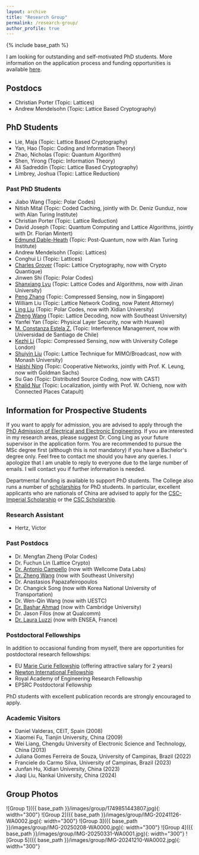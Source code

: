 ```yaml
---
layout: archive
title: "Research Group"
permalink: /research-group/
author_profile: true
---
```

{% include base_path %}

I am looking for outstanding and self-motivated PhD students. More information on the application process and funding opportunities is available [here](https://www.imperial.ac.uk/electrical-engineering/study/phd/).

## Postdocs
- Christian Porter (Topic: Lattices)
- Andrew Mendelsohn (Topic: Lattice Based Cryptography)

## PhD Students
- Lie, Maja (Topic: Lattice Based Cryptography)
- Yan, Hao (Topic: Coding and Information Theory)
- Zhao, Nicholas (Topic: Quantum Algorithm)
- Shen, Yirong (Topic: Information Theory)
- Ali Sadreddin (Topic: Lattice Based Cryptography)
- Limbrey, Joshua (Topic: Lattice Reduction)

### Past PhD Students
- Jiabo Wang (Topic: Polar Codes)
- Nitish Mital (Topic: Coded Caching, jointly with Dr. Deniz Gunduz, now with Alan Turing Institute)
- Christian Porter (Topic: Lattice Reduction)
- David Joseph (Topic: Quantum Computing and Lattice Algorithms, jointly with Dr. Florian Mintert)
- [Edmund Dable-Heath](https://www.turing.ac.uk/people/research-engineering/edmund-dable-heath) (Topic: Post-Quantum, now with Alan Turing Institute)
- Andrew Mendelsohn (Topic: Lattices)
- Conghui Li (Topic: Lattices)
- [Charles Grover](https://www.darkreading.com/author/dr-charles-grover) (Topic: Lattice Cryptography, now with Crypto Quantique)
- Jinwen Shi (Topic: Polar Codes)
- [Shanxiang Lyu](https://sites.google.com/view/shanx) (Topic: Lattice Codes and Algorithms, now with Jinan University)
- [Peng Zhang](https://research.a-star.edu.sg/researcher/peng-zhang/) (Topic: Compressed Sensing, now in Singapore)
- William Liu (Topic: Lattice Network Coding, now Patent Attorney)
- [Ling Liu](http://www.lianpp.com/xidian/smu_faculty/LIULING/zh_CN/zhym/455647/list/index.htm) (Topic: Polar Codes, now with Xidian University)
- [Zheng Wang](https://seu-zheng-wang.github.io/) (Topic: Lattice Decoding, now with Southeast University)
- Yanfei Yan (Topic: Physical Layer Security, now with Huawei)
- [M. Constanza Estela Z.](https://die.usach.cl/maria-constanza-estela-zamora/) (Topic: Interference Management, now with Universidad de Santiago de Chile)
- [Kezhi Li](https://iris.ucl.ac.uk/iris/browse/profile?upi=KLIXX57) (Topic: Compressed Sensing, now with University College London)
- [Shuiyin Liu](http://eng.monash.edu.au/ecse/about/people/profile/shuiyinl) (Topic: Lattice Technique for MIMO/Broadcast, now with Monash University)
- [Haishi Ning](http://www.commsp.ee.ic.ac.uk/~hn106/) (Topic: Cooperative Networks, jointly with Prof. K. Leung, now with Goldman Sachs)
- Su Gao (Topic: Distributed Source Coding, now with CAST)
- [Khalid Nur](https://www.linkedin.com/in/khalid-nur-phd-16a97536/?originalSubdomain=uk) (Topic: Localization, jointly with Prof. W. Ochieng, now with Connected Places Catapult)

## Information for Prospective Students
If you want to apply for admission, you are advised to apply through the [PhD Admission of Electrical and Electronic Engineering](https://www.imperial.ac.uk/electrical-engineering/study/phd/). If you are interested in my research areas, please suggest Dr. Cong Ling as your future supervisor in the application form. You are recommended to pursue the MSc degree first (although this is not mandatory) if you have a Bachelor's degree only. Feel free to contact me should you have any queries. I apologize that I am unable to reply to everyone due to the large number of emails. I will contact you if further information is needed.

Departmental funding is available to support PhD students. The College also runs a number of [scholarships](https://www.imperial.ac.uk/study/pg/fees-and-funding/scholarships/) for PhD students. In particular, excellent applicants who are nationals of China are advised to apply for the [CSC-Imperial Scholarship](https://www.imperial.ac.uk/study/pg/fees-and-funding/scholarships/international-scholarship-collaborations/csc/) or the [CSC Scholarship](http://www.csc.edu.cn/).

### Research Assistant
- Hertz, Victor

### Past Postdocs
- Dr. Mengfan Zheng (Polar Codes)
- Dr. Fuchun Lin (Lattice Crypto)
- [Dr. Antonio Campello](https://www.ime.unicamp.br/~campello/) (now with Wellcome Data Labs)
- [Dr. Zheng Wang](https://seu-zheng-wang.github.io/) (now with Southeast University)
- Dr. Anastasios Papazafeiropoulos
- Dr. Changick Song (now with Korea National University of Transportation)
- Dr. Wen-Qin Wang (now with UESTC)
- [Dr. Bashar Ahmad](http://link.eng.cam.ac.uk/Main/BIA23) (now with Cambridge University)
- Dr. Jason Filos (now at Qualcomm)
- [Dr. Laura Luzzi](https://www.etis-lab.fr/2022/01/17/luzzi-laura/) (now with ENSEA, France)

### Postdoctoral Fellowships
In addition to occasional funding from myself, there are opportunities for postdoctoral research fellowships:
- EU [Marie Curie Fellowship](http://ec.europa.eu/research/mariecurieactions/) (offering attractive salary for 2 years)
- [Newton International Fellowship](http://www.newtonfellowships.org/)
- Royal Academy of Engineering Research Fellowship
- EPSRC Postdoctoral Fellowship

PhD students with excellent publication records are strongly encouraged to apply.

### Academic Visitors
- Daniel Valderas, CEIT, Spain (2008)
- Xiaomei Fu, Tianjin University, China (2009)
- Wei Liang, Chengdu University of Electronic Science and Technology, China (2013)
- Juliana Gomes Ferreira de Souza, University of Campinas, Brazil (2022)
- Franciele do Carmo Silva, University of Campinas, Brazil (2023)
- Junfan Hu, Xidian University, China (2023)
- Jiaqi Liu, Nankai University, China (2024)

## Group Photos
![Group 1]({{ base_path }}/images/group/1749851443807.jpg){: width="300"}
![Group 2]({{ base_path }}/images/group/IMG-20241126-WA0002.jpg){: width="300"}
![Group 3]({{ base_path }}/images/group/IMG-20250208-WA0000.jpg){: width="300"}
![Group 4]({{ base_path }}/images/group/IMG-20250331-WA0001.jpg){: width="300"}
![Group 5]({{ base_path }}/images/group/IMG-20241210-WA0002.jpg){: width="300"}
